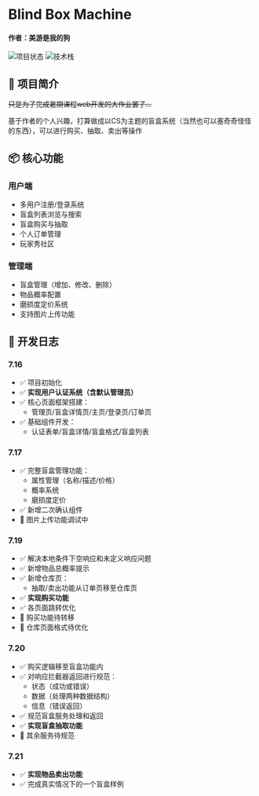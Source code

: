 # Blind Box Machine

#### 作者：美游是我的狗
![项目状态](https://img.shields.io/badge/状态-开发中-orange) 
![技术栈](https://img.shields.io/badge/技术栈-Vite%2BReact%2BNode.js%2BExpress-blue)

## 🎯 项目简介

~~只是为了完成暑期课程web开发的大作业罢了...~~

基于作者的个人兴趣，打算做成以CS为主题的盲盒系统（当然也可以塞奇奇怪怪的东西），可以进行购买、抽取、卖出等操作

## 📦 核心功能

### 用户端
- 多用户注册/登录系统
- 盲盒列表浏览与搜索
- 盲盒购买与抽取
- 个人订单管理
- 玩家秀社区

### 管理端
- 盲盒管理（增加、修改、删除）
- 物品概率配置
- 磨损度定价系统
- 支持图片上传功能

## 📅 开发日志

### 7.16

- ✅ 项目初始化
- ✅ **实现用户认证系统（含默认管理员）**
- ✅ 核心页面框架搭建：
  - 管理页/盲盒详情页/主页/登录页/订单页
- ✅ 基础组件开发：
  - 认证表单/盲盒详情/盲盒格式/盲盒列表

### 7.17

- ✅ 完整盲盒管理功能：
  - 属性管理（名称/描述/价格）
  - 概率系统
  - 磨损度定价
- ✅ 新增二次确认组件
- 🔧 图片上传功能调试中

### 7.19

- ✅ 解决本地条件下空响应和未定义响应问题
- ✅ 新增物品总概率提示
- ✅ 新增仓库页：
  - 抽取/卖出功能从订单页移至仓库页
- ✅ **实现购买功能**
- ✅ 各页面跳转优化
- 🔧 购买功能待转移
- 🔧 仓库页面格式待优化

### 7.20

- ✅ 购买逻辑移至盲盒功能内
- ✅ 对响应拦截器返回进行规范：
  - 状态（成功或错误）
  - 数据（处理两种数据结构）
  - 信息（错误返回）
- ✅ 规范盲盒服务处理和返回
- ✅ **实现盲盒抽取功能**
- 🔧 其余服务待规范

### 7.21
- ✅ **实现物品卖出功能**
- ✅ 完成真实情况下的一个盲盒样例